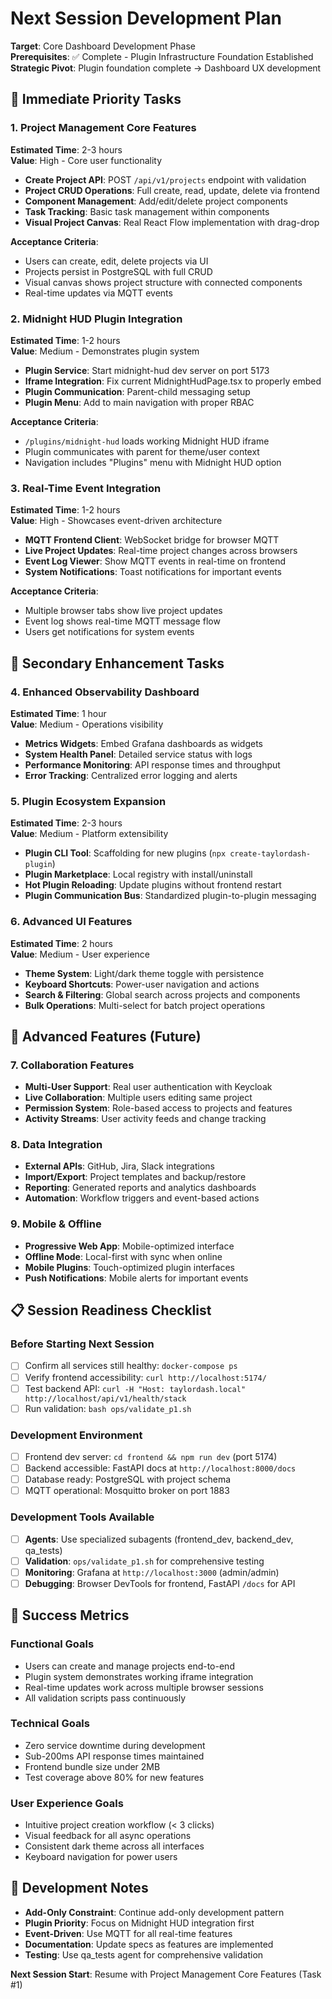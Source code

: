 # Next Session Development Plan

**Target**: Core Dashboard Development Phase  
**Prerequisites**: ✅ Complete - Plugin Infrastructure Foundation Established
**Strategic Pivot**: Plugin foundation complete → Dashboard UX development

## 🎯 **Immediate Priority Tasks**

### **1. Project Management Core Features**
**Estimated Time**: 2-3 hours  
**Value**: High - Core user functionality

- **Create Project API**: POST `/api/v1/projects` endpoint with validation
- **Project CRUD Operations**: Full create, read, update, delete via frontend
- **Component Management**: Add/edit/delete project components
- **Task Tracking**: Basic task management within components
- **Visual Project Canvas**: Real React Flow implementation with drag-drop

**Acceptance Criteria**:
- Users can create, edit, delete projects via UI
- Projects persist in PostgreSQL with full CRUD
- Visual canvas shows project structure with connected components
- Real-time updates via MQTT events

### **2. Midnight HUD Plugin Integration**
**Estimated Time**: 1-2 hours  
**Value**: Medium - Demonstrates plugin system

- **Plugin Service**: Start midnight-hud dev server on port 5173
- **Iframe Integration**: Fix current MidnightHudPage.tsx to properly embed
- **Plugin Communication**: Parent-child messaging setup
- **Plugin Menu**: Add to main navigation with proper RBAC

**Acceptance Criteria**:
- `/plugins/midnight-hud` loads working Midnight HUD iframe
- Plugin communicates with parent for theme/user context
- Navigation includes "Plugins" menu with Midnight HUD option

### **3. Real-Time Event Integration**
**Estimated Time**: 1-2 hours  
**Value**: High - Showcases event-driven architecture

- **MQTT Frontend Client**: WebSocket bridge for browser MQTT
- **Live Project Updates**: Real-time project changes across browsers
- **Event Log Viewer**: Show MQTT events in real-time on frontend
- **System Notifications**: Toast notifications for important events

**Acceptance Criteria**:
- Multiple browser tabs show live project updates
- Event log shows real-time MQTT message flow
- Users get notifications for system events

## 🔧 **Secondary Enhancement Tasks**

### **4. Enhanced Observability Dashboard**
**Estimated Time**: 1 hour  
**Value**: Medium - Operations visibility

- **Metrics Widgets**: Embed Grafana dashboards as widgets
- **System Health Panel**: Detailed service status with logs
- **Performance Monitoring**: API response times and throughput
- **Error Tracking**: Centralized error logging and alerts

### **5. Plugin Ecosystem Expansion**
**Estimated Time**: 2-3 hours  
**Value**: Medium - Platform extensibility

- **Plugin CLI Tool**: Scaffolding for new plugins (`npx create-taylordash-plugin`)
- **Plugin Marketplace**: Local registry with install/uninstall
- **Hot Plugin Reloading**: Update plugins without frontend restart
- **Plugin Communication Bus**: Standardized plugin-to-plugin messaging

### **6. Advanced UI Features**
**Estimated Time**: 2 hours  
**Value**: Medium - User experience

- **Theme System**: Light/dark theme toggle with persistence
- **Keyboard Shortcuts**: Power-user navigation and actions
- **Search & Filtering**: Global search across projects and components
- **Bulk Operations**: Multi-select for batch project operations

## 🚀 **Advanced Features (Future)**

### **7. Collaboration Features**
- **Multi-User Support**: Real user authentication with Keycloak
- **Live Collaboration**: Multiple users editing same project
- **Permission System**: Role-based access to projects and features
- **Activity Streams**: User activity feeds and change tracking

### **8. Data Integration**
- **External APIs**: GitHub, Jira, Slack integrations
- **Import/Export**: Project templates and backup/restore
- **Reporting**: Generated reports and analytics dashboards
- **Automation**: Workflow triggers and event-based actions

### **9. Mobile & Offline**
- **Progressive Web App**: Mobile-optimized interface
- **Offline Mode**: Local-first with sync when online
- **Mobile Plugins**: Touch-optimized plugin interfaces
- **Push Notifications**: Mobile alerts for important events

## 📋 **Session Readiness Checklist**

### **Before Starting Next Session**
- [ ] Confirm all services still healthy: `docker-compose ps`
- [ ] Verify frontend accessibility: `curl http://localhost:5174/`
- [ ] Test backend API: `curl -H "Host: taylordash.local" http://localhost/api/v1/health/stack`
- [ ] Run validation: `bash ops/validate_p1.sh`

### **Development Environment**
- [ ] Frontend dev server: `cd frontend && npm run dev` (port 5174)
- [ ] Backend accessible: FastAPI docs at `http://localhost:8000/docs`
- [ ] Database ready: PostgreSQL with project schema
- [ ] MQTT operational: Mosquitto broker on port 1883

### **Development Tools Available**
- [ ] **Agents**: Use specialized subagents (frontend_dev, backend_dev, qa_tests)
- [ ] **Validation**: `ops/validate_p1.sh` for comprehensive testing
- [ ] **Monitoring**: Grafana at `http://localhost:3000` (admin/admin)
- [ ] **Debugging**: Browser DevTools for frontend, FastAPI `/docs` for API

## 🎯 **Success Metrics**

### **Functional Goals**
- Users can create and manage projects end-to-end
- Plugin system demonstrates working iframe integration
- Real-time updates work across multiple browser sessions
- All validation scripts pass continuously

### **Technical Goals**
- Zero service downtime during development
- Sub-200ms API response times maintained
- Frontend bundle size under 2MB
- Test coverage above 80% for new features

### **User Experience Goals**
- Intuitive project creation workflow (< 3 clicks)
- Visual feedback for all async operations
- Consistent dark theme across all interfaces
- Keyboard navigation for power users

## 📝 **Development Notes**

- **Add-Only Constraint**: Continue add-only development pattern
- **Plugin Priority**: Focus on Midnight HUD integration first
- **Event-Driven**: Use MQTT for all real-time features
- **Documentation**: Update specs as features are implemented
- **Testing**: Use qa_tests agent for comprehensive validation

**Next Session Start**: Resume with Project Management Core Features (Task #1)